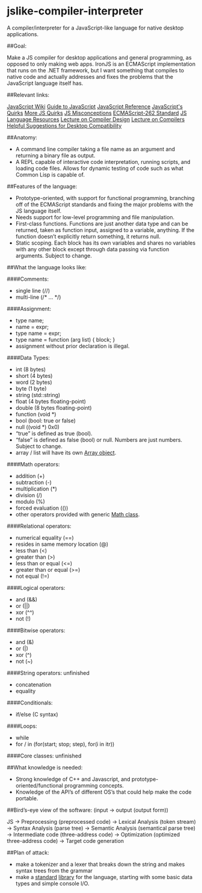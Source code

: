 jslike-compiler-interpreter
===========================

A compiler/interpreter for a JavaScript-like language for native desktop applications.

##Goal: 

Make a JS compiler for desktop applications and general programming, as opposed to only making web apps. 
IronJS is an ECMAScript implementation that runs on the .NET framework, but I want something that compiles to native code 
and actually addresses and fixes the problems that the JavaScript language itself has.

##Relevant links:

[JavaScript Wiki](http://en.wikipedia.org/wiki/JavaScript)
[Guide to JavaScript](https://developer.mozilla.org/en-US/docs/Web/JavaScript/Guide)
[JavaScript Reference](https://developer.mozilla.org/en-US/docs/Web/JavaScript/Reference)
[JavaScript's Quirks](http://ironjs.wordpress.com/2011/06/22/my-gripes-with-javascript/)
[More JS Quirks](http://wtfjs.com/)
[JS Misconceptions](http://www.crockford.com/javascript/javascript.html)
[ECMAScript-262 Standard](http://www.ecma-international.org/publications/files/ECMA-ST/Ecma-262.pdf)
[JS Language Resources](https://developer.mozilla.org/en-US/docs/Web/JavaScript/Language_Resources)
[Lecture on Compiler Design](https://www.youtube.com/watch?v=WccZQSERfCM&index=2&list=PLEbnTDJUr_IcPtUXFy2b1sGRPsLFMghhS)
[Lecture on Compilers](https://www.youtube.com/watch?v=h7GQzQYBW1A&list=PLDAE55AEE0731D729)
[Helpful Suggestions for Desktop Compatibility](http://programmers.stackexchange.com/questions/83399/why-isnt-html-css-and-js-used-for-desktop-apps)

##Anatomy:

- A command line compiler taking a file name as an argument and returning a binary file as output.
- A REPL capable of interactive code interpretation, running scripts, and loading code files. Allows for dynamic testing of code such as what Common Lisp is capable of.

##Features of the language:

- Prototype-oriented, with support for functional programming, branching off of the ECMAScript standards and fixing the major problems with the JS language itself.
- Needs support for low-level programming and file manipulation. 
- First-class functions. Functions are just another data type and can be returned, taken as function input, assigned to a variable, anything. If the function doesn’t explicitly return something, it returns null.
- Static scoping. Each block has its own variables and shares no variables with any other block except through data passing via function arguments. Subject to change.

##What the language looks like:

####Comments:
- single line (//)
- multi-line (/* ... */)

####Assignment:
- type name;
- name = expr;
- type name = expr;
- type name = function (arg list) { block; }
- assignment without prior declaration is illegal.

####Data Types:
- int (8 bytes)
- short (4 bytes)
- word (2 bytes)
- byte (1 byte)
- string (std::string)
- float (4 bytes floating-point)
- double (8 bytes floating-point)
- function (void *)
- bool (bool: true or false)
- null ((void *) 0x0)
- “true” is defined as true (bool).
- “false” is defined as false (bool) or null. Numbers are just numbers. Subject to change.
- array / list will have its own [Array object](http://www.w3schools.com/jsref/jsref_obj_array.asp).

####Math operators:
- addition (+)
- subtraction (-)
- multiplication (*)
- division (/)
- modulo (%)
- forced evaluation (())
- other operators provided with generic [Math class](http://www.w3schools.com/jsref/jsref_obj_math.asp).

####Relational operators:
- numerical equality (==)
- resides in same memory location (@)
- less than (<)
- greater than (>)
- less than or equal (<=)
- greater than or equal (>=)
- not equal (!=)

####Logical operators:

- and (&&)
- or (||)
- xor (^^)
- not (!)

####Bitwise operators:

- and (&)
- or (|)
- xor (^)
- not (~)

####String operators: unfinished

- concatenation
- equality

####Conditionals:

- if/else (C syntax)

####Loops:

- while
- for / in (for(start; stop; step), for(i in itr))

####Core classes: unfinished

##What knowledge is needed:

- Strong knowledge of C++ and Javascript, and prototype-oriented/functional programming concepts.
- Knowledge of the API’s of different OS’s that could help make the code portable.

##Bird’s-eye view of the software: (input -> output (output form))

JS -> Preprocessing (preprocessed code)
-> Lexical Analysis (token stream)
-> Syntax Analysis (parse tree)
-> Semantic Analysis (semantical parse tree)
-> Intermediate code (three-address code)
-> Optimization (optimized three-address code)
-> Target code generation

##Plan of attack:

- make a tokenizer and a lexer that breaks down the string and makes syntax trees from the grammar
- make a [standard](http://learnjavascript.co.uk/jsbasics/anatomyjs.html) [library](http://archive.oreilly.com/pub/a/javascript/excerpts/javascript-tdg/core-javascript-reference.html) for the language, starting with some basic data types and simple console I/O.



